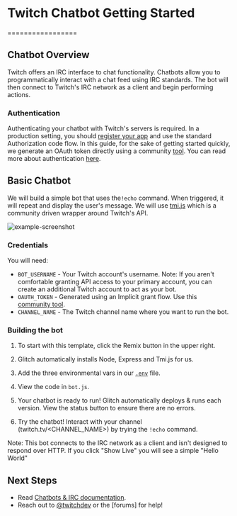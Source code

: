 # Twitch Chatbot Getting Started 
=================

## Chatbot Overview

Twitch offers an IRC interface to chat functionality. Chatbots allow you to programmatically interact with a chat feed using IRC standards. The bot will then connect to Twitch's IRC network as a client and begin performing actions. 

### Authentication

Authenticating your chatbot with Twitch's servers is required. In a production setting, you should [register your app](https://dev.twitch.tv/docs/authentication/#registration) and use the standard Authorization code flow. In this guide, for the sake of getting started quickly, we generate an OAuth token directly using a community [tool](https://twitchapps.com/tmi/). You can read more about authentication [here](https://dev.twitch.tv/docs/authentication/). 


## Basic Chatbot

We will build a simple bot that uses the`!echo` command. When triggered, it will repeat and display the user's message. We will use [tmi.js](https://docs.tmijs.org/) which is a community driven wrapper around Twitch's API.  

![example-screenshot](https://cdn.glitch.com/1e2f7667-2601-49f0-af69-ba4f114185fe%2Fchatbot-example.png?1544046380305)

### Credentials

You will need:

* `BOT_USERNAME` - Your Twitch account's username. Note: If you aren't comfortable granting API access to your primary account, you can create an additional Twitch account to act as your bot.
* `OAUTH_TOKEN` - Generated using an Implicit grant flow. Use this [community tool](https://twitchapps.com/tmi/).
* `CHANNEL_NAME` - The Twitch channel name where you want to run the bot.  

### Building the bot


1. To start with this template, click the Remix button in the upper right. 

2. Glitch automatically installs Node, Express and Tmi.js for us.

3. Add the three environmental vars in our [`.env`](https://glitch.com/edit/#!/twitch-chatbot?path=.env:1:0) file.

4. View the code in `bot.js`. 

5. Your chatbot is ready to run! Glitch automatically deploys & runs each version. View the status button to ensure there are no errors. 

6. Try the chatbot! Interact with your channel (twitch.tv/<CHANNEL_NAME>) by trying  the `!echo` command. 

Note: This bot connects to the IRC network as a client and isn't designed to respond over HTTP. If you click "Show Live" you will see a simple "Hello World"


## Next Steps

* Read [Chatbots & IRC documentation](https://dev.twitch.tv/docs/irc/guide/).
* Reach out to [@twitchdev]() or the [forums] for help!


